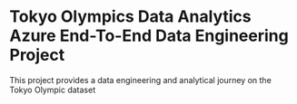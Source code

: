 # Tokyo Olympics Data Analytics Azure End-To-End Data Engineering Project
This project provides a data engineering and analytical journey on the Tokyo Olympic dataset
